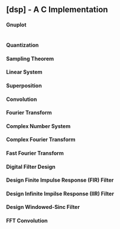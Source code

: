 ## [dsp] - A C Implementation

#### **Gnuplot**
```bash

```

#### **Quantization**



#### **Sampling Theorem**


#### **Linear System**


#### **Superposition**


#### **Convolution**


#### **Fourier Transform**


#### **Complex Number System**


#### **Complex Fourier Transform**


#### **Fast Fourier Transform**


#### **Digital Filter Design**


#### **Design Finite Impulse Response (FIR) Filter**

#### **Design Infinite Impilse Response (IIR) Filter**


#### **Design Windowed-Sinc Filter**


#### **FFT Convolution**




